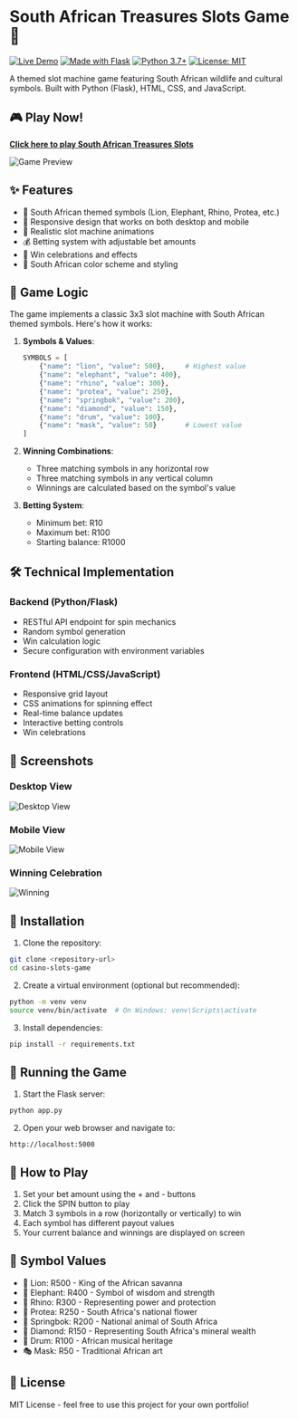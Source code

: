 # South African Treasures Slots Game 🎰

[![Live Demo](https://img.shields.io/badge/demo-online-green.svg)](https://casino-slots-game.onrender.com)
[![Made with Flask](https://img.shields.io/badge/made%20with-Flask-blue.svg)](https://flask.palletsprojects.com/)
[![Python 3.7+](https://img.shields.io/badge/python-3.7+-blue.svg)](https://www.python.org/downloads/)
[![License: MIT](https://img.shields.io/badge/License-MIT-yellow.svg)](https://opensource.org/licenses/MIT)

A themed slot machine game featuring South African wildlife and cultural symbols. Built with Python (Flask), HTML, CSS, and JavaScript.

## 🎮 Play Now!

**[Click here to play South African Treasures Slots](https://casino-slots-game.onrender.com)**

![Game Preview](screenshots/game-preview.png)

## ✨ Features

- 🦁 South African themed symbols (Lion, Elephant, Rhino, Protea, etc.)
- 📱 Responsive design that works on both desktop and mobile
- 🎰 Realistic slot machine animations
- 💰 Betting system with adjustable bet amounts
- 🎉 Win celebrations and effects
- 🎨 South African color scheme and styling

## 🎯 Game Logic

The game implements a classic 3x3 slot machine with South African themed symbols. Here's how it works:

1. **Symbols & Values**:
   ```python
   SYMBOLS = [
       {"name": "lion", "value": 500},     # Highest value
       {"name": "elephant", "value": 400},
       {"name": "rhino", "value": 300},
       {"name": "protea", "value": 250},
       {"name": "springbok", "value": 200},
       {"name": "diamond", "value": 150},
       {"name": "drum", "value": 100},
       {"name": "mask", "value": 50}       # Lowest value
   ]
   ```

2. **Winning Combinations**:
   - Three matching symbols in any horizontal row
   - Three matching symbols in any vertical column
   - Winnings are calculated based on the symbol's value

3. **Betting System**:
   - Minimum bet: R10
   - Maximum bet: R100
   - Starting balance: R1000

## 🛠️ Technical Implementation

### Backend (Python/Flask)
- RESTful API endpoint for spin mechanics
- Random symbol generation
- Win calculation logic
- Secure configuration with environment variables

### Frontend (HTML/CSS/JavaScript)
- Responsive grid layout
- CSS animations for spinning effect
- Real-time balance updates
- Interactive betting controls
- Win celebrations

## 📸 Screenshots

### Desktop View
![Desktop View](screenshots/desktop.png)

### Mobile View
![Mobile View](screenshots/mobile.png)

### Winning Celebration
![Winning](screenshots/winning.png)

## 🚀 Installation

1. Clone the repository:
```bash
git clone <repository-url>
cd casino-slots-game
```

2. Create a virtual environment (optional but recommended):
```bash
python -m venv venv
source venv/bin/activate  # On Windows: venv\Scripts\activate
```

3. Install dependencies:
```bash
pip install -r requirements.txt
```

## 🎲 Running the Game

1. Start the Flask server:
```bash
python app.py
```

2. Open your web browser and navigate to:
```
http://localhost:5000
```

## 🎯 How to Play

1. Set your bet amount using the + and - buttons
2. Click the SPIN button to play
3. Match 3 symbols in a row (horizontally or vertically) to win
4. Each symbol has different payout values
5. Your current balance and winnings are displayed on screen

## 💎 Symbol Values

- 🦁 Lion: R500 - King of the African savanna
- 🐘 Elephant: R400 - Symbol of wisdom and strength
- 🦏 Rhino: R300 - Representing power and protection
- 🌺 Protea: R250 - South Africa's national flower
- 🦌 Springbok: R200 - National animal of South Africa
- 💎 Diamond: R150 - Representing South Africa's mineral wealth
- 🥁 Drum: R100 - African musical heritage
- 🎭 Mask: R50 - Traditional African art

## 📄 License

MIT License - feel free to use this project for your own portfolio!